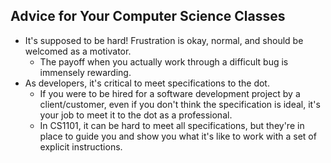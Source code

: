 ## Advice for Your Computer Science Classes
+ It's supposed to be hard! Frustration is okay, normal, and should be welcomed as a motivator.
  + The payoff when you actually work through a difficult bug is immensely rewarding.
+ As developers, it's critical to meet specifications to the dot.
  + If you were to be hired for a software development project by a client/customer, even if you don't think the specification is ideal, it's your job to meet it to the dot as a professional.
  + In CS1101, it can be hard to meet all specifications, but they're in place to guide you and show you what it's like to work with a set of explicit instructions.